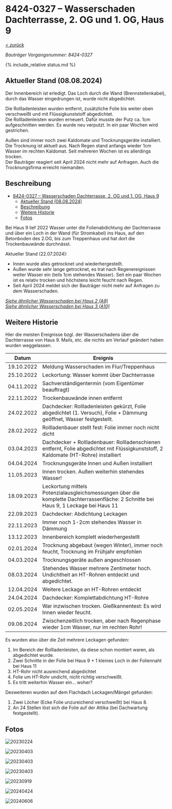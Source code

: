 # 8424-0327 &ndash; Wasserschaden Dachterrasse, 2. OG und 1. OG, Haus 9

_[&lt; zurück](../../index.md)_

_Bauträger Vorgangsnummer: 8424-0327_

{% include_relative status.md %}

## Aktueller Stand (08.08.2024)

Der Innenbereich ist erledigt. Das Loch durch die Wand (Brennstellenkabel), durch
das Wasser eingedrungen ist, wurde nicht abgedichtet.

Die Rollladenleisten wurden entfernt, zusätzliche Folie bis weiter oben verschweißt
und mit Flüssigkunststoff abgedichtet.\
Die Rollladenleisten wurden erneuert. Dafür musste der Putz ca. 1cm aufgeschnitten werden.
Es wurde neu verputzt. In ein paar Wochen wird gestrichen.

Außen sind immer noch zwei Kaldomate und Trocknungsgeräte
installiert. Die Trocknung ist aktuell aus. Nach Regen stand anfangs wieder 1cm Wasser
im rechten Kaldomat. Seit mehreren Wochen ist es allerdings trocken.\
Der Bauträger reagiert seit April 2024 nicht mehr auf Anfragen. Auch die
Trocknungsfirma erreicht niemanden.

## Beschreibung

- [8424-0327 – Wasserschaden Dachterrasse, 2. OG und 1. OG, Haus 9](#8424-0327--wasserschaden-dachterrasse-2-og-und-1-og-haus-9)
  - [Aktueller Stand (08.08.2024)](#aktueller-stand-08082024)
  - [Beschreibung](#beschreibung)
  - [Weitere Historie](#weitere-historie)
  - [Fotos](#fotos)

Bei Haus 9 lief 2022 Wasser unter die Folienabdichtung der Dachterrasse und über ein Loch in der Wand (für Stromkabel) ins Haus, auf den Betonboden des 2.OG, bis zum Treppenhaus und hat dort die Trockenbauwände durchnässt.

Aktueller Stand (22.07.2024):
- Innen wurde alles getrocknet und wiederhergestellt.
- Außen wurde sehr lange getrocknet, es trat nach Regenereignissen weiter Wasser ein (teils 1cm stehendes Wasser). Seit ein paar Wochen ist es relativ trocken und höchstens leicht feucht nach Regen.
- Seit April 2024 meldet sich der Bauträger nicht mehr auf Anfragen zu dem Wasserschaden.

[_Siehe ähnlicher Wasserschaden bei Haus 2 (A9)_](../A9/index.md)\
[_Siehe ähnlicher Wasserschaden bei Haus 3 (A10)_](../A10/index.md)

## Weitere Historie

Hier die meisten Ereignisse bzgl. der Wasserschadens über die Dachterrasse von Haus 9.
Mails, etc. die nichts am Verlauf geändert haben wurden weggelassen.

| Datum | Ereignis |
| ----- | -------- |
| 19.10.2022 | Meldung Wasserschaden im Flur/Treppenhaus |
| 25.10.2022 | Leckortung: Wasser kommt über Dachterrasse |
| 04.11.2022 | Sachverständigentermin (vom Eigentümer beauftragt) |
| 22.11.2022 | Trockenbauwände innen entfernt |
| 24.02.2022 | Dachdecker: Rollladenleisten gekürzt, Folie abgedichtet (1. Versuch), Folie + Dämmung geöffnet, Wasser festgestellt.
| 28.02.2022 | Rollladenbauer stellt fest: Folie immer noch nicht dicht |
| 03.04.2023 | Dachdecker + Rollladenbauer: Rollladenschienen entfernt, Folie abgedichtet mit Flüssigkunststoff, 2 Kaldomate (HT-Rohre) installiert |
| 04.04.2024 | Trocknungsgeräte Innen und Außen installiert |
| 11.05.2023 | Innen trocken. Außen weiterhin stehendes Wasser! |
| 18.09.2023 | Leckortung mittels Potenzialausgleichsmessungen über die komplette Dachterrassenfläche: 2 Schnitte bei Haus 9, 1 Leckage bei Haus 11 |
| 22.09.2023 | Dachdecker: Abdichtung Leckagen |
| 22.11.2023 | Immer noch 1-2cm stehendes Wasser in Dämmung |
| 13.12.2023 | Innenbereich komplett wiederhergestellt |
| 02.01.2024 | Trocknung abgebaut (wegen Winter), immer noch feucht, Trocknung im Frühjahr empfohlen |
| 04.03.2024 | Trocknungsgeräte außen angeschlossen |
| 08.03.2024 | Stehendes Wasser mehrere Zentimeter hoch. Undichtheit an HT-Rohren entdeckt und abgedichtet. |
| 12.04.2024 | Weitere Leckage an HT-Rohren entdeckt |
| 24.04.2024 | Dachdecker: Komplettabdichtung HT-Rohre |
| 02.05.2024 | War inzwischen trocken. Gießkannentest: Es wird Innen wieder feucht. |
| 09.06.2024 | Zwischenzeitlich trocken, aber nach Regenphase wieder 1cm Wasser, nur im rechten Rohr! |

Es wurden also über die Zeit mehrere Leckagen gefunden:

1. Im Bereich der Rollladenleisten, da diese schon montiert waren, als abgedichtet wurde.
2. Zwei Schnitte in der Folie bei Haus 9 + 1 kleines Loch in der Foliennaht bei Haus 11
3. HT-Rohr nicht ausreichend abgedichtet
4. Folie um HT-Rohr undicht, nicht richtig verschweißt.
5. Es tritt weiterhin Wasser ein... woher?

Desweiteren wurden auf dem Flachdach Leckagen/Mängel gefunden:

1. Zwei Löcher (Ecke Folie unzureichend verschweißt) bei Haus 8.
2. An 24 Stellen löst sich die Folie auf der Attika (bei Dachwartung festgestellt).

## Fotos

![20230224](Fotos/20230224_105813.jpg)

![20230403](Fotos/20230403_102333.jpg)

![20230403](Fotos/20230403_104523_small.jpg)

![20230403](Fotos/20230403_114901.jpg)

![20230919](Fotos/20230919_132000.jpg)

![20240424](Fotos/20240424_113325_small.jpg)

![20240606](Fotos/20240606_050743060_small.jpg)
